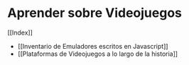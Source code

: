 # Aprender sobre Videojuegos

[[Index]]

* [[Inventario de Emuladores escritos en Javascript]] 
* [[Plataformas de Videojuegos a lo largo de la historia]]